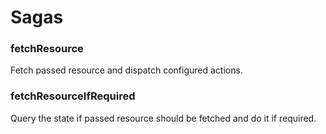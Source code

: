 # Sagas

### fetchResource

Fetch passed resource and dispatch configured actions.

### fetchResourceIfRequired

Query the state if passed resource should be fetched and do it if required.
